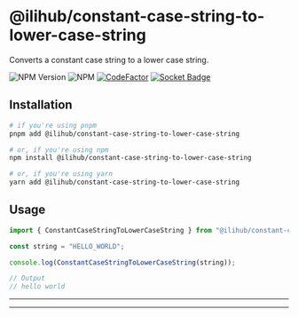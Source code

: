 # @ilihub/constant-case-string-to-lower-case-string

Converts a constant case string to a lower case string.

![NPM Version](https://img.shields.io/npm/v/%40ilihub%2Fconstant-case-string-to-lower-case-string?color=33cd56&logo=npm)
![NPM](https://img.shields.io/npm/l/%40ilihub%2Fconstant-case-string-to-lower-case-string)
[![CodeFactor](https://www.codefactor.io/repository/github/ilihub/npm/badge)](https://www.codefactor.io/repository/github/ilihub/npm)
[![Socket Badge](https://socket.dev/api/badge/npm/package/@ilihub/constant-case-string-to-lower-case-string)](https://socket.dev/npm/package/@ilihub/constant-case-string-to-lower-case-string)

## Installation

```bash
# if you're using pnpm
pnpm add @ilihub/constant-case-string-to-lower-case-string

# or, if you're using npm
npm install @ilihub/constant-case-string-to-lower-case-string

# or, if you're using yarn
yarn add @ilihub/constant-case-string-to-lower-case-string
```

## Usage

```javascript
import { ConstantCaseStringToLowerCaseString } from "@ilihub/constant-case-string-to-lower-case-string";

const string = "HELLO_WORLD";

console.log(ConstantCaseStringToLowerCaseString(string));

// Output
// hello world
```

---

<!-- sponsors_and_backers_section_start -->

<!-- sponsors_and_backers_section_end -->

---
